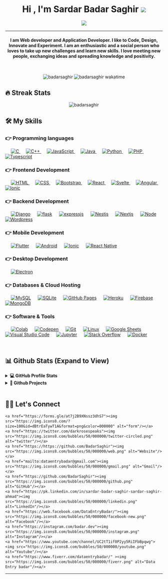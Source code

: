 <h1 align="center">Hi , I'm Sardar Badar Saghir <img src="https://media.giphy.com/media/hvRJCLFzcasrR4ia7z/giphy.gif" width="35"></h1>
<p align="center">
  <a href="https://github.com/DenverCoder1/readme-typing-svg"><img src="https://readme-typing-svg.herokuapp.com?lines=Computer+Science+Student;Full+Stack+Web+Developer;DS%20|%20AI%20|%20ML%20Enthusiast;Always%20learning%20new%20things&center=true&width=500&height=50"></a>
</p>
<hr/>
<h4 align="center">I am Web developer and Application Developer. I like to Code, Design, Innovate and Experiment. I am an enthusiastic and a social person who loves to take up new challenges and learn new skills. I love meeting new people, exchanging ideas and spreading knowledge and positivity.</h4>
<br>
<p align="center">
<span align="center"> <img src="https://komarev.com/ghpvc/?username=badarsaghir&label=Profile%20views&color=0e75b6&style=plastic" alt="badarsaghir" /> </span>
<span align="center"> <img src="https://wakatime.com/badge/user/3bd34684-d34e-456d-800f-96e4b2a4edd5.svg" alt="badarsaghir wakatime" /> </span>
</p>

## 🔥 Streak Stats
<p align="center"><img src="https://github-readme-streak-stats.herokuapp.com/?user=badarsaghir&theme=algolia" alt="badarsaghir"  /></p>


## 🛠️ My Skills

### 👉 Programming languages

<p align="left"> 
  &emsp; 
  <a href="https://www.cprogramming.com/" target="_blank"> 
    <img alt="C" src="https://img.shields.io/badge/C%20-%232370ED.svg?logo=c&logoColor=white">
  </a> 
  &emsp;
  <a href="https://www.w3schools.com/cpp/" target="_blank"> 
    <img alt="C++" src="https://img.shields.io/badge/C++%20-%2300599C.svg?logo=c%2B%2B&logoColor=white">
  </a> 
  &emsp;
  <a href="https://developer.mozilla.org/en-US/docs/Web/JavaScript" target="_blank"> 
     <img alt="JavaScript" src="https://img.shields.io/badge/JavaScript%20-%23F7DF1E.svg?logo=javascript&logoColor=black">
   </a>
  &emsp;
  <a href="https://www.java.com" target="_blank"> 
    <img alt="Java" src="https://img.shields.io/badge/Java-%23007396.svg?logo=java&logoColor=white">
  </a>
  &emsp;
   <a href="https://www.python.org" target="_blank">
    <img alt="Python" src="https://img.shields.io/badge/Python%20-%2314354C.svg?logo=python&logoColor=white">
  </a>
  &emsp;
  <a href="https://www.php.net/">
    <img alt="PHP" src="https://img.shields.io/badge/PHP-%23777BB4.svg?logo=php&logoColor=white"/>
  </a>
 &emsp;
  <a href="https://www.typescriptlang.org/">
    <img alt="Typescript" src="https://shields.io/badge/TypeScript-3178C6?logo=TypeScript&logoColor=FFF&style=flat-square"/>
  </a>
</p>

### 👉 Frontend Development
<p align="left"> 
  &emsp; 
  <a href="https://www.w3.org/html/" target="_blank"> 
   <img alt="HTML" src="https://img.shields.io/badge/HTML5%20-%23E34F26.svg?logo=html5&logoColor=white">
  </a>   
  &emsp;
  <a href="https://www.w3schools.com/css/" target="_blank">
    <img alt="CSS" src="https://img.shields.io/badge/CSS%20-%231572B6.svg?logo=css3&logoColor=white">
  </a> 
   &emsp;
  <a href="https://getbootstrap.com" target="_blank"> 
    <img alt="Bootstrap" src="https://img.shields.io/badge/Bootstrap-%23563D7C.svg?style=flat&logo=bootstrap&logoColor=white"/>
  </a>
    &emsp;
  <a href="https://reactjs.org/" target="_blank"> 
    <img alt="React" src="https://img.shields.io/badge/-ReactJs-61DAFB?logo=react&logoColor=white&style=for-the-badge"/>
  </a>
   &emsp;
<a href="" target="_blank"> 
    <img alt="Svelte" src="https://img.shields.io/badge/svelte-%23f1413d.svg?style=for-the-badge&logo=svelte&logoColor=white"/>
  </a>
  &emsp;
  <a href="" target="_blank"> 
    <img alt="Angular" src="https://img.shields.io/badge/angular-%23DD0031.svg?style=for-the-badge&logo=angular&logoColor=white"/>
  </a>
	 &emsp;
  <a href="" target="_blank"> 
    <img alt="Ionic" src="https://img.shields.io/badge/jasmine-%238A4182.svg?style=for-the-badge&logo=jasmine&logoColor=white"/>
  </a>

</p>

### 👉 Backend Development
<p align="left">
  &emsp;
    <a href=""><img alt="Django" src="https://img.shields.io/badge/django-%23092E20.svg?style=for-the-badge&logo=django&logoColor=white"></a>
  &emsp;
    <a href=""><img alt="flask" src ="https://img.shields.io/badge/flask-%23000.svg?style=for-the-badge&logo=flask&logoColor=white"/></a>
  &emsp;
    <a href=""><img alt="expressjs" src="https://img.shields.io/badge/express.js-%23404d59.svg?style=for-the-badge&logo=express&logoColor=%2361DAFB"></a>
  &emsp;
    <a href=""><img alt="Nestjs" src="https://img.shields.io/badge/nestjs-%23E0234E.svg?style=for-the-badge&logo=nestjs&logoColor=white"></a>  
  &emsp;
    <a href=""><img alt="Nextjs" src ="https://img.shields.io/badge/Next-black?style=for-the-badge&logo=next.js&logoColor=white"></a>
   &emsp;
	  <a href=""><img alt="Node" src ="https://img.shields.io/badge/node.js-6DA55F?style=for-the-badge&logo=node.js&logoColor=white"></a>
   &emsp;
    <a href=""><img alt="Wordpress" src ="https://img.shields.io/badge/WordPress-%23117AC9.svg?style=for-the-badge&logo=WordPress&logoColor=white"></a>
 </p>

### 👉 Mobile Development
<p align="left">
  &emsp;
    <a href=""><img alt="Flutter" src="https://img.shields.io/badge/Flutter-%2302569B.svg?style=for-the-badge&logo=Flutter&logoColor=white"></a>
  &emsp;
    <a href=""><img alt="Android" src ="https://img.shields.io/badge/Android%20Studio-3DDC84.svg?style=for-the-badge&logo=android-studio&logoColor=white"/></a>
  &emsp;
    <a href=""><img alt="Ionic" src="https://img.shields.io/badge/Ionic-%233880FF.svg?style=for-the-badge&logo=Ionic&logoColor=white"></a>
  &emsp;
    <a href=""><img alt="React Native" src="https://img.shields.io/badge/react_native-%2320232a.svg?style=for-the-badge&logo=react&logoColor=%2361DAFB"></a>  
 </p>
 
 ### 👉 Desktop Development
<p align="left">
  &emsp;
    <a href=""><img alt="Electron" src="https://img.shields.io/badge/Electron-191970?style=for-the-badge&logo=Electron&logoColor=white"></a>

 </p>

### 👉 Databases & Cloud Hosting
<p align="left">
  &emsp;
    <a href="https://www.mysql.com/"><img alt="MySQL" src="https://img.shields.io/badge/MySQL-%2300f.svg?style=flat&llogo=mysql&logoColor=white"></a>
  &emsp;
    <a href="https://www.sqlite.org/"><img alt="SQLite" src ="https://img.shields.io/badge/sqlite-%2307405e.svg?style=flat&logo=sqlite&logoColor=white"/></a>
  &emsp;
    <a href="https://www.github.com"><img alt="GitHub Pages" src="https://img.shields.io/badge/GitHub%20Pages-%23327FC7.svg?style=flat&llogo=github&logoColor=white"></a>
  &emsp;
    <a href="https://www.heroku.com/"><img alt="Heroku" src="https://img.shields.io/badge/Heroku%20-%23430098.svg?logo=heroku&logoColor=white"></a>  
  &emsp;
    <a href="https://firebase.google.com/"><img alt="Firebase" src ="https://img.shields.io/badge/Firebase-%23316192.svg?logo=firebase&logoColor=white"></a>
	&emsp;
    <a href="https://www.mongodb.com"><img alt="MongoDB" src ="https://img.shields.io/badge/MongoDB-%234ea94b.svg?style=for-the-badge&logo=mongodb&logoColor=white"></a>
 </p>

 ### 👉 Software & Tools
 
<p>
&emsp;
    <a href="#"><img alt="Colab" src="https://img.shields.io/badge/Colab-00b56a.svg?logo=google-colab&logoColor=white"></a>
  &emsp;
    <a href="#"><img alt="Codepen" src="https://img.shields.io/badge/Codepen-000000.svg?logo=codepen&logoColor=white"></a>
  &emsp;
    <a href="#"><img alt="Git" src="https://img.shields.io/badge/Git%20-%23F05033.svg?logo=git&logoColor=white"></a>
  &emsp;
    <a href="#"><img alt="Linux" src="https://img.shields.io/badge/Linux-FCC624?style=flat&logo=linux&logoColor=black"></a>
  &emsp;
    <a href="#"><img alt="Google Sheets" src="https://img.shields.io/badge/Google%20Sheets%20-%2334A853.svg?logo=google%20sheets&logoColor=white"></a>
  &emsp;
    <a href="#"><img alt="Visual Studio Code" src="https://img.shields.io/badge/Visual%20Studio%20Code-0078d7.svg?logo=visual-studio-code&logoColor=white"></a>
  &emsp;
    <a href="#"><img alt="Jupyter" src="https://img.shields.io/badge/Jupyter%20-%23F37626.svg?logo=Jupyter&logoColor=white"></a>
  &emsp;
    <a href="#"><img alt="Stack Overflow" src="https://img.shields.io/badge/-Stack%20Overflow-FE7A16?logo=stack-overflow&logoColor=white"></a>
  &emsp;
    <a href="#"><img alt="Docker" src="https://img.shields.io/badge/docker-%230db7ed.svg?style=for-the-badge&logo=docker&logoColor=white"></a>

</p>

<br/>

## 📊 Github Stats (Expand to View) 


<details> 
  <summary><b>💻 GitHub Profile Stats</b></summary>
  <br/>
  <p align="center">
    <a href="https://github.com/badarsaghir/github-readme-stats"><img alt="Badar Github Stats" src="https://github-readme-stats.vercel.app/api?username=badarsaghir&show_icons=true&count_private=true&theme=algolia" height="192px"/></a>
<br/>
  &nbsp;
	  <img src="https://github-readme-stats.vercel.app/api/top-langs?username=badarsaghir&show_icons=true&locale=en&layout=compact&theme=algolia" alt="badarsaghir" height="192px"/>
  <br/>
<span>  <img src="https://github-readme-stats.vercel.app/api/wakatime?username=@BadarSaghir" alt="badarsaghir" />
	  </span> 
     

		
	     
   <br/>
<span>	  <b>Note:</b> Top languages is only a metric of the languages my public code consists of and doesn't reflect experience or skill level.</span>	  
 
 <p>
  
</details>


<details>
  <summary><b>🚧 Github Projects</b></summary>
  <br/>
<p align="center"><a href="https://github.com/BadarSaghir"><img alt="Sardar Badar Projects " src="https://media.giphy.com/media/i3q36zEFShC18oS6v0/giphy.gif" /></a></p>
  <br/>

	
## Adley.ai
- Live link https://adley.ai/
- An ai driven application use for generating content through ai. The User Interface was completely converted into the nextjs and website is optimized for Search engines like google
<p align="center"><a href="https://www.youtube.com/watch?v=V_ioeEdO_YQ"><img alt="Ai Driven Application for Writing content" src="https://img.youtube.com/vi/V_ioeEdO_YQ/0.jpg" /></a></p>

 ## Caber System
- Live link https://caber.com/
- Caber identifies, tracks, and helps secure data-in-use so you can build, validate, and monitor access policies based on the data that’s actually flowing inside your applications.

## Facebook Injector
- https://github.com/BadarSaghir/facebookInjector
- Chrome and firefox extension that injects tweets in facebook from the list of user. It has a backend in djnago that extract the data from then backend

## invoice-genrator
- https://github.com/BadarSaghir/invoice-genrator-nextjs
- It is electron react base desktop application that genrate invoices for users

## tweetpeter
- https://github.com/BadarSaghir/tweetpeter
- https://tweet-recent.herokuapp.com/api/tweet/DrJamesOlsson/
- Generate apis for twitter by automation through selenium apis

## Food System Fyp
- https://github.com/BadarSaghir/food_system_fyp.git
- The fyp develop for the students which is mern stack application

## Extracter (under development)
- https://github.com/BadarSaghir/Extracter
- Extension develop for extracting email using regex expressions

## Django Blog 
- https://github.com/BadarSaghir/blogInPython
- It is a django blog develop in python framework django

## GMAIL EXPORTER
- https://gmail-filteror.herokuapp.com
- https://github.com/BadarSaghir/gmail_export
- Application to export importan email and their link of gmail account into single email by filtering according to the need

## Email Gatherer
- https://github.com/BadarSaghir/email_gathering
- Desktop Application design to extract email from google

## Inside Mafia Store
- https://badarsaghir.github.io/netlifyitm/
- https://github.com/BadarSaghir/netlifyitm
- Inside Mafia Store is a eccomerence store Develop for in react and typescript

## TikTik Application
- https://github.com/BadarSaghir/tiktikVideo
- Application develop in reactjs

## Fdoc
- https://nestserverfdoc.herokuapp.com (api)
- https://github.com/BadarSaghir/fdoc
- Application Made with flutter with word document support

## Taneps Scraper
- https://github.com/BadarSaghir/tanepsScraper.git
- Application Made with Php which extract table for site with support of multithreading

<p align="center"><a href="https://www.youtube.com/watch?v=i3uAQoB1G3A"><img alt="Php scraper with Goutte Client and Amp parallel demo" src="https://img.youtube.com/vi/i3uAQoB1G3A/0.jpg" /></a></p>

## Qr-Coder Nextjs
- https://github.com/BadarSaghir/qr-coder.git
- Live link https://badarsaghir.github.io/qr-coder
- Nextjs Application That can read and create qrcode

<p align="center"><a href="https://raw.githubusercontent.com/BadarSaghir/qr-coder/main/demo_qr-2022-11-21_20.57.06.mp4"><img alt="Php scraper with Goutte Client and Amp parallel demo" src="https://raw.githubusercontent.com/BadarSaghir/qr-coder/main/demo1.png" /></a></p>


### Wordpress Theme
- https://github.com/BadarSaghir/universityfront-wordpress-theme
- The is theme is develop for wordpress for universities having campuses in mind

  <br/>
<hr/>

</details>

<!-- <details>
  <summary><b>⚡ Recent GitHub Activity</b></summary>
  <br/>
   <a href="https://github.com/BadarSaghir"><img alt="Badar's Activity Graph" src="https://activity-graph.herokuapp.com/graph?username=badarsaghir&custom_title=Badar%20Saghir's%20Contribution%20Graph&theme=react-dark" /></a>
  <br/>
</details> -->
<br/>

## 🙋‍♀️ Let's Connect
<p align="center">

	<a href="https://forms.gle/at7j2B9XNssz3dhS7"><img src="https://img.icons8.com/?size=100&id=dBtrEaTywT1A&format=png&color=000000" alt="form"/></a>  
	<a href="https://twitter.com/darkrosespeaks"><img src="https://img.icons8.com/bubbles/50/000000/twitter-circled.png" alt="twitter"/></a>  
	<a href="https://https://github.com/BadarSaghir"><img src="https://img.icons8.com/bubbles/50/000000/web.png" alt="Website"/></a>
	<a href="mailto:dataentrybadar@gmail.com"><img src="https://img.icons8.com/bubbles/50/000000/gmail.png" alt="Gmail"/></a>
	<a href="https://github.com/BadarSaghir"><img src="https://img.icons8.com/bubbles/50/000000/github.png" alt="GitHub"/></a>
	<a href="https://pk.linkedin.com/in/sardar-badar-saghir-sardar-saghir-ahmad"><img src="https://img.icons8.com/bubbles/50/000000/linkedin.png" alt="LinkedIn"/></a>
	<a href="https://web.facebook.com/DataEntryBadar/"><img src="https://img.icons8.com/bubbles/50/000000/facebook-new.png" alt="Facebook"/></a>
	<a href="https://instagram.com/badar.dev"><img src="https://img.icons8.com/bubbles/50/000000/instagram.png" alt="Instagram"/></a>
	<a href="https://www.youtube.com/channel/UC2tT1if0P2yy5RiIFbBpqwg"><img src="https://img.icons8.com/bubbles/50/000000/youtube.png" alt="Youtube"/></a>
	<a href="https://www.fiverr.com/dataentrybadar/" ><img src="https://img.icons8.com/bubbles/50/000000/fiverr.png" alt="Data Entry badar"/><a/>
	
</p>

<hr/>



